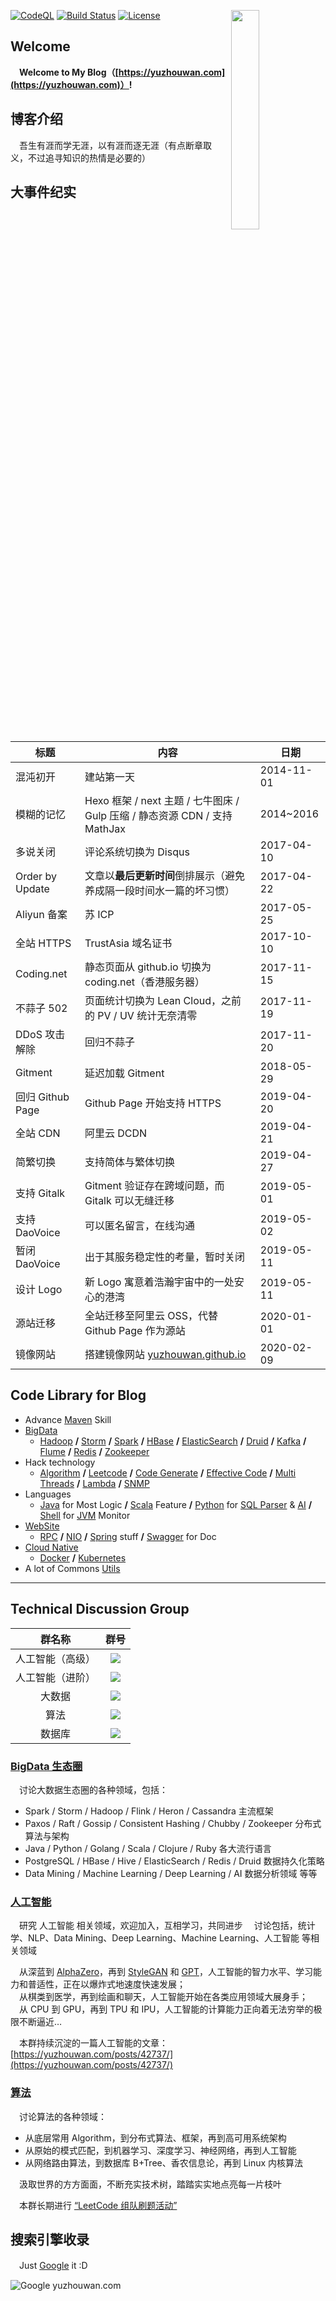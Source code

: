 [<img align="right" width="30%" height="30%" src="https://user-images.githubusercontent.com/8108788/58363706-18c4d080-7edb-11e9-947a-cf7233c8e2cc.png">](https://yuzhouwan.com/)

[![CodeQL](https://github.com/asdf2014/yuzhouwan/actions/workflows/codeql.yml/badge.svg)](https://github.com/asdf2014/yuzhouwan/actions/workflows/codeql.yml)
[![Build Status](https://travis-ci.org/asdf2014/yuzhouwan.svg?branch=master)](https://travis-ci.org/asdf2014/yuzhouwan)
[![License](https://img.shields.io/github/license/asdf2014/yuzhouwan)](https://yuzhouwan.com/)

## Welcome

　**Welcome to My Blog（[https://yuzhouwan.com](https://yuzhouwan.com)）!**


## 博客介绍

　吾生有涯而学无涯，以有涯而逐无涯（有点断章取义，不过追寻知识的热情是必要的）


## 大事件纪实

| 标题             | 内容                                                         | 日期       |
| ---------------- | ------------------------------------------------------------ | ---------- |
| 混沌初开         | 建站第一天                                                   | 2014-11-01 |
| 模糊的记忆       | Hexo 框架 / next 主题 / 七牛图床 / Gulp 压缩 / 静态资源 CDN / 支持 MathJax | 2014~2016  |
| 多说关闭         | 评论系统切换为 Disqus                                        | 2017-04-10 |
| Order by Update  | 文章以**最后更新时间**倒排展示（避免养成隔一段时间水一篇的坏习惯） | 2017-04-22 |
| Aliyun 备案      | 苏 ICP                                                       | 2017-05-25 |
| 全站 HTTPS       | TrustAsia 域名证书                                           | 2017-10-10 |
| Coding.net       | 静态页面从 github.io 切换为 coding.net（香港服务器）         | 2017-11-15 |
| 不蒜子 502       | 页面统计切换为 Lean Cloud，之前的 PV / UV 统计无奈清零       | 2017-11-19 |
| DDoS 攻击解除    | 回归不蒜子                                                   | 2017-11-20 |
| Gitment          | 延迟加载 Gitment                                             | 2018-05-29 |
| 回归 Github Page | Github Page 开始支持 HTTPS                                   | 2019-04-20 |
| 全站 CDN         | 阿里云 DCDN                                                  | 2019-04-21 |
| 简繁切换         | 支持简体与繁体切换                                           | 2019-04-27 |
| 支持 Gitalk      | Gitment 验证存在跨域问题，而 Gitalk 可以无缝迁移             | 2019-05-01 |
| 支持 DaoVoice    | 可以匿名留言，在线沟通                                       | 2019-05-02 |
| 暂闭 DaoVoice    | 出于其服务稳定性的考量，暂时关闭                             | 2019-05-11 |
| 设计 Logo        | 新 Logo 寓意着浩瀚宇宙中的一处安心的港湾                     | 2019-05-11 |
| 源站迁移         | 全站迁移至阿里云 OSS，代替 Github Page 作为源站              | 2020-01-01 |
| 镜像网站         | 搭建镜像网站 [yuzhouwan.github.io](https://yuzhouwan.github.io/) | 2020-02-09 |


## Code Library for Blog

- Advance [Maven](https://yuzhouwan.com/posts/2254/) Skill
- [BigData](https://yuzhouwan.com/tags/)
  - [Hadoop](https://yuzhouwan.com/posts/60504/) **/** [Storm](https://yuzhouwan.com/posts/25015/) **/** [Spark](https://yuzhouwan.com/posts/4735/) **/** [HBase](https://yuzhouwan.com/posts/45888/) **/** [ElasticSearch](https://yuzhouwan.com/posts/22654/) **/** [Druid](https://yuzhouwan.com/posts/5845/) **/** [Kafka](https://yuzhouwan.com/posts/26002/) **/** [Flume](https://yuzhouwan.com/posts/22654/#%e6%95%b4%e5%90%88%e5%bc%80%e5%8f%91) **/** [Redis](https://yuzhouwan.com/posts/2129/) **/** [Zookeeper](https://yuzhouwan.com/posts/31915/)
- Hack technology
  - [Algorithm](https://github.com/asdf2014/yuzhouwan/tree/master/yuzhouwan-hacker/src/main/java/com/yuzhouwan/hacker/algorithms) **/** [Leetcode](https://github.com/asdf2014/yuzhouwan/tree/master/yuzhouwan-hacker/src/main/java/com/yuzhouwan/hacker/algorithms/leetcode) **/** [Code Generate](https://github.com/asdf2014/yuzhouwan/tree/master/yuzhouwan-hacker/src/main/java/com/yuzhouwan/hacker/codegen) **/** [Effective Code](https://github.com/asdf2014/yuzhouwan/tree/master/yuzhouwan-hacker/src/main/java/com/yuzhouwan/hacker/effective) **/** [Multi Threads](https://github.com/asdf2014/yuzhouwan/tree/master/yuzhouwan-hacker/src/main/java/com/yuzhouwan/hacker/algorithms/thread) **/** [Lambda](https://github.com/asdf2014/yuzhouwan/tree/master/yuzhouwan-hacker/src/main/java/com/yuzhouwan/hacker/lambda) **/** [SNMP](https://github.com/asdf2014/yuzhouwan/tree/master/yuzhouwan-hacker/src/main/java/com/yuzhouwan/hacker/snmp)
- Languages
  - [Java](https://github.com/asdf2014/yuzhouwan/tree/master/yuzhouwan-hacker/src/main/java/com/yuzhouwan/hacker) for Most Logic **/** [Scala](https://github.com/asdf2014/yuzhouwan/tree/master/yuzhouwan-hacker/src/main/scala/com/yuzhouwan/hacker) Feature **/** [Python](https://yuzhouwan.com/posts/43687/) for [SQL Parser](https://github.com/asdf2014/yuzhouwan/tree/master/yuzhouwan-hacker/yuzhouwan-hacker-python) & [AI](https://yuzhouwan.com/posts/42737/) **/** [Shell](https://github.com/asdf2014/yuzhouwan/blob/master/yuzhouwan-common/src/main/resources/shell/gc_monitor2.sh) for [JVM](https://yuzhouwan.com/posts/27328/) Monitor
- [WebSite](https://github.com/asdf2014/yuzhouwan/tree/master/yuzhouwan-site)
  - [RPC](https://github.com/asdf2014/yuzhouwan/tree/master/yuzhouwan-site/yuzhouwan-site-service/src/test/java/com/yuzhouwan/site/service) **/** [NIO](https://github.com/asdf2014/yuzhouwan/tree/master/yuzhouwan-site/yuzhouwan-site-service/src/main/java/com/yuzhouwan/site/service/nio) **/** [Spring](https://github.com/asdf2014/yuzhouwan/tree/master/yuzhouwan-site/yuzhouwan-site-service/src/main/resources) stuff **/** [Swagger](https://github.com/asdf2014/yuzhouwan/tree/master/yuzhouwan-site/yuzhouwan-site-service/src/main/webapp) for Doc
- [Cloud Native](https://yuzhouwan.com/tags/Docker/)
  - [Docker](https://github.com/asdf2014/yuzhouwan/tree/master/distribution/docker) **/** [Kubernetes](https://github.com/asdf2014/yuzhouwan/tree/master/yuzhouwan-hacker/src/test/java/com/yuzhouwan/hacker/kubernetes)
- A lot of Commons [Utils](https://github.com/asdf2014/yuzhouwan/tree/master/yuzhouwan-common/src/main/java/com/yuzhouwan/common/util)

---------------

## Technical Discussion Group

|      群名称      |                             群号                             |
| :--------------: | :----------------------------------------------------------: |
| 人工智能（高级） | [![](https://img.shields.io/badge/QQ%E7%BE%A4-1020982-blue.svg)](https://qm.qq.com/cgi-bin/qm/qr?k=_hHWmJ4Qh2Iw4LY0Ak46yP3JqXEXWmRe&jump_from=webapi&authKey=the375UnCmKSUhGBD3ojIAPxXHXEKYtYSfIIUyJPgYJEBLan4RI2EpfJA4bOeyXQ) |
| 人工智能（进阶） | [![](https://img.shields.io/badge/QQ%E7%BE%A4-1217710-blue.svg)](https://qm.qq.com/cgi-bin/qm/qr?k=6ZhaR63Qo4KIF1fcHwjxkFDoPNq63tSk&jump_from=webapi&authKey=YmlDS84eCZOwJWZ7DNXXxsnUdbQYaKreXSdMW9xShmrSLz3sZfazJY6DVEVV0Aff) |
|     大数据      | [![](https://img.shields.io/badge/QQ%E7%BE%A4-1670647-blue.svg)](https://qm.qq.com/cgi-bin/qm/qr?k=x9GVeIvJe26vgZS1S_jHs2b-qyNWyWfI&jump_from=webapi&authKey=TxsndzF2s+b5b4kiA8uFuhg5WS1hvwoBI3Dt99LZywUEbV2vF7j3gNZGJ8WizuJA) |
|       算法       | [![](https://img.shields.io/badge/QQ%E7%BE%A4-5366753-blue.svg)](https://qm.qq.com/cgi-bin/qm/qr?k=i_HFpjyhq2S_c6RPFOidnu450j6rY7sy&jump_from=webapi&authKey=o9AAM2+uGld4uNpm2RVyXLmEvUKMe7RThgZPA2iuLR575/5NbC4qEE+tPcnGd2bF) |
|      数据库       | [![](https://img.shields.io/badge/QQ%E7%BE%A4-708181-blue.svg)](https://qm.qq.com/cgi-bin/qm/qr?k=6KASfBaSBwgmq1XC1dR0GW0fpsdX4ZPC&jump_from=webapi&authKey=Df9Qbl/dmNT7jPPALbX7MjQe/U7NJ9G12dhN+WjcWh+CZco6PLd9IzdV72pTRHg3) |


### **[BigData 生态圈](https://yuzhouwan.com/categories/大数据/)**

　讨论大数据生态圈的各种领域，包括：

* Spark / Storm / Hadoop / Flink / Heron / Cassandra 主流框架
* Paxos / Raft / Gossip / Consistent Hashing / Chubby / Zookeeper 分布式算法与架构
* Java / Python / Golang / Scala / Clojure / Ruby 各大流行语言
* PostgreSQL / HBase / Hive / ElasticSearch / Redis / Druid 数据持久化策略
* Data Mining / Machine Learning / Deep Learning / AI 数据分析领域 等等


### **[人工智能](https://yuzhouwan.com/posts/42737/)**

　研究 人工智能 相关领域，欢迎加入，互相学习，共同进步
　讨论包括，统计学、NLP、Data Mining、Deep Learning、Machine Learning、人工智能 等相关领域

　从深蓝到 [AlphaZero](https://arxiv.org/pdf/1712.01815)，再到 [StyleGAN](https://arxiv.org/pdf/1812.04948) 和 [GPT](https://arxiv.org/pdf/2212.00857)，人工智能的智力水平、学习能力和普适性，正在以爆炸式地速度快速发展；<br/>
　从棋类到医学，再到绘画和聊天，人工智能开始在各类应用领域大展身手；<br/>
　从 CPU 到 GPU，再到 TPU 和 IPU，人工智能的计算能力正向着无法穷举的极限不断逼近…<br/>

　本群持续沉淀的一篇人工智能的文章：[https://yuzhouwan.com/posts/42737/](https://yuzhouwan.com/posts/42737/)


### **[算法](https://yuzhouwan.com/posts/666/)**

　讨论算法的各种领域：

* 从底层常用 Algorithm，到分布式算法、框架，再到高可用系统架构
* 从原始的模式匹配，到机器学习、深度学习、神经网络，再到人工智能
* 从网络路由算法，到数据库 B+Tree、香农信息论，再到 Linux 内核算法

　汲取世界的方方面面，不断充实技术树，踏踏实实地点亮每一片枝叶  

　本群长期进行 [“LeetCode 组队刷题活动”](https://yuzhouwan.com/posts/666/)



## 搜索引擎收录

　Just [Google](https://www.google.com/search?q=宇宙湾) it :D

![Google yuzhouwan.com](https://yuzhouwan.github.io/picture/blog/google_yuzhouwan.png)


